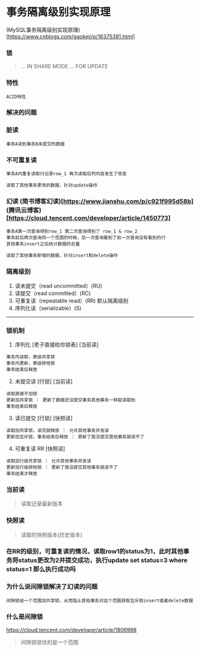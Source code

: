# 事务隔离级别实现原理

(MySQL事务隔离级别实现原理)[https://www.cnblogs.com/gaokeji/p/16375381.html]

### 锁

> ... IN SHARE MODE 
> ... FOR UPDATE

### 特性
```
ACID特性
```

### 解决的问题

### 脏读
```
事务A读到事务B未提交的数据
```

### 不可重复读
```
事务A内重复读取行记录row_1 再次读取后列内容发生了改变

读取了其他事务更改的数据，针对update操作
```

### 幻读  (简书博客幻读)[https://www.jianshu.com/p/c921f995d58b] (腾讯云博客)[https://cloud.tencent.com/developer/article/1450773]
```
事务A第一次查询得到row_1 第二次查询得到了 row_1 & row_2
事务前后两次查询同一个范围的时候，后一次查询看到了前一次查询没有看到的行
其他事务insert之后统计数据的总量

读取了其他事务新增的数据，针对insert和delete操作
```

### 隔离级别

1. 读未提交（read uncommitted）(RU)
2. 读提交（read committed）(RC)
3. 可重复读（repeatable read）(RR) 默认隔离级别
4. 序列化读（serializable）(S)

<hr/>

### 锁机制

1. 序列化 [老子直接给你锁表] [当前读]
```
事务内读取，表级共享锁
事务内更新，表级排他锁
事务结束后释放
```

2. 未提交读 [行锁] [当前读]
```
读取直接不加锁
更新加共享锁 ｜ 更新了数据还没提交事务其他事务一样能读取到
事务结束后释放
```

3. 读已提交 [行锁] [快照读]
```
读取加共享锁，读完就释放 ｜ 允许其他事务并发读
更新加互斥锁，事务结束后释放 ｜ 更新了我没提交其他事务就读不了
```

4. 可重复读 RR [快照读]
```
读取加行级共享锁 ｜ 允许其他事务并发读
更新加行级排他锁 ｜ 更新了我没提交其他事务就读不了
事务结束才释放
```

### 当前读

> 读取记录最新版本

### 快照读

> 读取的快照版本(历史版本)


### 在RR的级别，可重复读的情况，读取row1的status为1，此时其他事务将status更改为2并提交成功，执行update set status=3 where status=1 那么执行成功吗


### 为什么说间隙锁解决了幻读的问题
```
间隙锁给一个范围加共享锁，从而阻止其他事务对这个范围获取互斥锁insert或者delete数据
```

### 什么是间隙锁

https://cloud.tencent.com/developer/article/1806998

> 间隙锁锁住的是一个范围